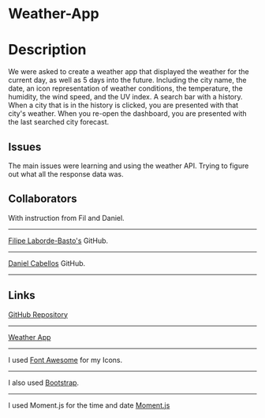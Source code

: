 # Weather-App

# Description

We were asked to create a weather app that displayed the weather for the current day, as well as 5 days into the future. Including the city name, the date, an icon representation of weather conditions, the temperature, the humidity, the wind speed, and the UV index. A search bar with a history. When a city that is in the history is clicked, you are presented with that city's weather. When you re-open the dashboard, you are presented with the last searched city forecast.

## Issues

The main issues were learning and using the weather API. Trying to figure out what all the response data was.

## Collaborators

With instruction from Fil and Daniel.

---

[Filipe Laborde-Basto's](https://github.com/c0dehot) GitHub.

---

[Daniel Cabellos](https://github.com/shibeknight) GitHub.

---

## Links

[GitHub Repository](https://github.com/Halvosaurus34/Weather-App)

---

[Weather App](https://halvosaurus34.github.io/Weather-App/)

---

I used [Font Awesome](https://fontawesome.com/) for my Icons.

---

I also used [Bootstrap](https://getbootstrap.com/).

---

I used Moment.js for the time and date [Moment.js](https://momentjs.com/)
